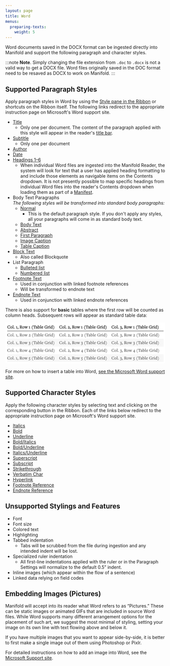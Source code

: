 ```yaml
---
layout: page
title: Word
menus:
  preparing-texts:
    weight: 5
---
```


Word documents saved in the DOCX format can be ingested directly into Manifold and support the following paragraph and character styles.

:::note
<strong>Note</strong>. Simply changing the file extension from <code>.doc</code> to <code>.docx</code> is not a valid way to get a DOCX file. Word files originally saved in the DOC format need to be resaved as DOCX to work on Manifold.
:::

<a name="docx-para"></a>
## Supported Paragraph Styles

Apply paragraph styles in Word by using the [Style pane in the Ribbon](https://support.office.com/en-us/article/Apply-a-style-to-text-in-Word-F8B96097-4D25-4FAC-8200-6139C8093109) or shortcuts on the Ribbon itself. The following links redirect to the appropriate instruction page on Microsoft's Word support site.

- [Title](https://support.office.com/en-us/article/apply-styles-f8b96097-4d25-4fac-8200-6139c8093109?wt.mc_id=fsn_word_format_text)
    - Only one per document. The content of the paragraph applied with this style will appear in the reader's [title bar](/docs/reading/interface.html#title-bar).
- [Subtitle](https://support.office.com/en-us/article/apply-styles-f8b96097-4d25-4fac-8200-6139c8093109?wt.mc_id=fsn_word_format_text)
    - Only one per document
- [Author](https://support.office.com/en-us/article/apply-styles-f8b96097-4d25-4fac-8200-6139c8093109?wt.mc_id=fsn_word_format_text)
- [Date](https://support.office.com/en-us/article/apply-styles-f8b96097-4d25-4fac-8200-6139c8093109?wt.mc_id=fsn_word_format_text)
- [Headings 1–6](https://support.office.com/en-us/article/apply-styles-f8b96097-4d25-4fac-8200-6139c8093109?wt.mc_id=fsn_word_format_text)
    - When individual Word files are ingested into the Manifold Reader, the system will look for text that a user has applied heading formatting to and include those elements as navigable items on the Contents dropdown. It is not presently possible to map specific headings from individual Word files into the reader's Contents dropdown when loading them as part of a [Manifest](/docs/projects/preparing/index.html#manifest).
- Body Text Paragraphs  
  *The following styles will be transformed into standard body paragraphs:*
    - [Normal](https://support.office.com/en-us/article/apply-styles-f8b96097-4d25-4fac-8200-6139c8093109?wt.mc_id=fsn_word_format_text)
        - This is the default paragraph style. If you don't apply any styles, all your paragraphs will come in as standard body text.
    - [Body Text](https://support.office.com/en-us/article/apply-styles-f8b96097-4d25-4fac-8200-6139c8093109?wt.mc_id=fsn_word_format_text)
    - [Abstract](https://support.office.com/en-us/article/apply-styles-f8b96097-4d25-4fac-8200-6139c8093109?wt.mc_id=fsn_word_format_text)
    - [First Paragraph](https://support.office.com/en-us/article/apply-styles-f8b96097-4d25-4fac-8200-6139c8093109?wt.mc_id=fsn_word_format_text)
    - [Image Caption](https://support.office.com/en-us/article/apply-styles-f8b96097-4d25-4fac-8200-6139c8093109?wt.mc_id=fsn_word_format_text)
    - [Table Caption](https://support.office.com/en-us/article/apply-styles-f8b96097-4d25-4fac-8200-6139c8093109?wt.mc_id=fsn_word_format_text)
- [Block Text](https://support.office.com/en-us/article/apply-styles-f8b96097-4d25-4fac-8200-6139c8093109?wt.mc_id=fsn_word_format_text0)
    - Also called Blockquote
- List Paragraph
    - [Bulleted list](https://support.office.com/en-us/article/Create-a-bulleted-or-numbered-list-9FF81241-58A8-4D88-8D8C-ACAB3006A23E)
    - [Numbered list](https://support.office.com/en-us/article/Create-a-bulleted-or-numbered-list-9FF81241-58A8-4D88-8D8C-ACAB3006A23E)
- [Footnote Text](https://support.office.com/en-us/article/Insert-footnotes-and-endnotes-61f3fb1a-4717-414c-9a8f-015a5f3ff4cb)
    - Used in conjunction with linked footnote references
    - Will be transformed to endnote text
- [Endnote Text](https://support.office.com/en-us/article/Insert-footnotes-and-endnotes-61f3fb1a-4717-414c-9a8f-015a5f3ff4cb)
    - Used in conjunction with linked endnote references

There is also support for **basic** tables where the first row will be counted as column heads. Subsequent rows will appear as standard table data:

![Word Table](/docs/assets/projects/word-table.png)

For more on how to insert a table into Word, [see the Microsoft Word support site](https://support.office.com/en-us/article/Insert-a-table-A138F745-73EF-4879-B99A-2F3D38BE612A).

<a name="docx-char"></a>
## Supported Character Styles

Apply the following character styles by selecting text and clicking on the corresponding button in the Ribbon. Each of the links below redirect to the appropriate instruction page on Microsoft's Word support site.

- [Italics](https://support.office.com/en-us/article/add-and-format-text-2e76a31b-a6d6-4b4e-95c2-fb780e3ac8d3?wt.mc_id=fsn_word_format_text)
- [Bold](https://support.office.com/en-us/article/add-and-format-text-2e76a31b-a6d6-4b4e-95c2-fb780e3ac8d3?wt.mc_id=fsn_word_format_text)
- [Underline](https://support.office.com/en-us/article/add-and-format-text-2e76a31b-a6d6-4b4e-95c2-fb780e3ac8d3?wt.mc_id=fsn_word_format_text)
- [Bold/Italics](https://support.office.com/en-us/article/add-and-format-text-2e76a31b-a6d6-4b4e-95c2-fb780e3ac8d3?wt.mc_id=fsn_word_format_text)
- [Bold/Underline](https://support.office.com/en-us/article/add-and-format-text-2e76a31b-a6d6-4b4e-95c2-fb780e3ac8d3?wt.mc_id=fsn_word_format_text)
- [Italics/Underline](https://support.office.com/en-us/article/add-and-format-text-2e76a31b-a6d6-4b4e-95c2-fb780e3ac8d3?wt.mc_id=fsn_word_format_text)
- [Superscript](https://support.office.com/en-us/article/add-and-format-text-2e76a31b-a6d6-4b4e-95c2-fb780e3ac8d3?wt.mc_id=fsn_word_format_text)
- [Subscript](https://support.office.com/en-us/article/add-and-format-text-2e76a31b-a6d6-4b4e-95c2-fb780e3ac8d3?wt.mc_id=fsn_word_format_text)
- [Strikethrough](https://support.office.com/en-us/article/add-and-format-text-2e76a31b-a6d6-4b4e-95c2-fb780e3ac8d3?wt.mc_id=fsn_word_format_text)
- [Verbatim Char](https://support.office.com/en-us/article/apply-styles-f8b96097-4d25-4fac-8200-6139c8093109?wt.mc_id=fsn_word_format_text)
- [Hyperlink](https://support.office.com/en-us/article/insert-hyperlinks-2eb1d51f-a897-4d73-ba76-c550f005e5ef?wt.mc_id=fsn_word_write_and_edit)
- [Footnote Reference](https://support.office.com/en-us/article/Insert-footnotes-and-endnotes-61f3fb1a-4717-414c-9a8f-015a5f3ff4cb)
- [Endnote Reference](https://support.office.com/en-us/article/Insert-footnotes-and-endnotes-61f3fb1a-4717-414c-9a8f-015a5f3ff4cb)

<a name="docx-un"></a>
## Unsupported Stylings and Features

- Font
- Font size
- Colored text
- Highlighting
- Tabbed indentation
    - Tabs will be scrubbed from the file during ingestion and any intended indent will be lost.
- Specialized ruler indentation
    - All first-line indentations applied with the ruler or in the Paragraph Settings will normalize to the default 0.5” indent.
- Inline images (which appear within the flow of a sentence)
- Linked data relying on field codes

<a name="docx-embed"></a>
## Embedding Images (Pictures)

Manifold will accept into its reader what Word refers to as “Pictures.” These can be static images or animated GIFs that are included in source Word files. While Word supports many different arrangement options for the placement of such art, we suggest the most minimal of styling, setting your image on its own line with text flowing above and below it.

If you have multiple images that you want to appear side-by-side, it is better to first make a single image out of them using Photoshop or Pixlr.

For detailed instructions on how to add an image into Word, see the [Microsoft Support site](https://www.microsoft.com/en-gb/videoplayer/embed/RE1T9z8?pid=ocpVideo0-innerdiv-oneplayer&postJsllMsg=true&maskLevel=20&market=en-gb).
